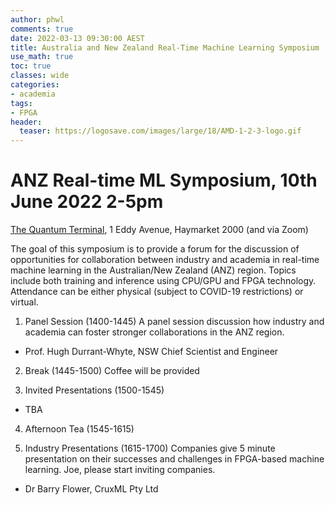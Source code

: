 ```yaml
---
author: phwl
comments: true
date: 2022-03-13 09:30:00 AEST
title: Australia and New Zealand Real-Time Machine Learning Symposium
use_math: true
toc: true
classes: wide
categories:
- academia
tags:
- FPGA
header:
  teaser: https://logosave.com/images/large/18/AMD-1-2-3-logo.gif
---
```


# ANZ Real-time ML Symposium, 10th June 2022 2-5pm
[The Quantum Terminal](https://thequantumterminal.com/#thelocation), 1 Eddy Avenue, Haymarket 2000 (and via Zoom)

The goal of this symposium is to provide a forum for the discussion of opportunities for collaboration between industry and academia in real-time machine learning in the Australian/New Zealand (ANZ) region. Topics include both training and inference using CPU/GPU and FPGA technology. Attendance can be either physical (subject to COVID-19 restrictions) or virtual.

1. Panel Session (1400-1445)
A panel session discussion how industry and academia can 
foster stronger collaborations in the ANZ region.
* Prof. Hugh Durrant-Whyte, NSW Chief Scientist and Engineer

2. Break (1445-1500)
Coffee will be provided

3. Invited Presentations (1500-1545)
* TBA

4. Afternoon Tea (1545-1615)

5. Industry Presentations (1615-1700)
Companies give 5 minute presentation on their successes and challenges in FPGA-based machine learning. Joe, please start inviting companies.
* Dr Barry Flower, CruxML Pty Ltd
